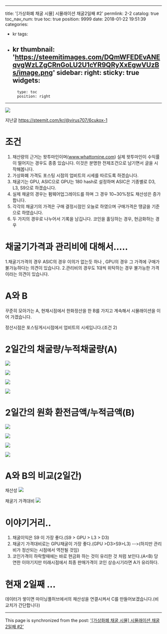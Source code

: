 
---
title: '[가상화폐 채굴 시뮬] 시뮬래이션 채굴2일째  #2'
permlink: 2-2
catalog: true
toc_nav_num: true
toc: true
position: 9999
date: 2018-01-22 19:51:39
categories:
- kr
tags:
- kr
thumbnail: 'https://steemitimages.com/DQmWFEDEvANEqvgWzLZgCRnGoLU2U1cYR9QRyXxEgwVUzBs/image.png'
sidebar:
    right:
        sticky: true
widgets:
    -
        type: toc
        position: right
---


![](https://steemitimages.com/DQmWFEDEvANEqvgWzLZgCRnGoLU2U1cYR9QRyXxEgwVUzBs/image.png)

지난글 https://steemit.com/kr/@virus707/6cukox-1

# 조건

1. 채산량의 근거는 왓투마인이며(www.whattomine.com) 실제 왓투마인이 수익률이 떨어지는 경우도 종종 있습니다. 이것은 분명한 전제조건으로 남기면서 글을 시작해봅니다.
2. 가상화폐 가격도 포스팅 시점의 업비트의 시세를 따르도록 하겠습니다.
3. 채굴기는 GPU, ASIC으로 GPU는 180 hash로 설정하며 ASIC은 기종별로 D3, L3, S9으로 하겠습니다.
4. 실제 채굴의 경우는 펌웨어업그레이드를 하며 그 경우 10~30%정도 채산성은 증가합니다.
5. 각각의 채굴기의 가격은 구매 결정시점인 오늘로 하였으며 구매가격은 땡글을 기준으로 하였습니다.
6. 두 가지의 경우로 나누어서 기록을 남깁니다. 코인을 홀딩하는 경우, 현금화하는 경우

# 채굴기가격과 관리비에 대해서.....

1.채굴기가격의 경우 ASIC의 경우 이의가 없는듯 하나 , GPU의 경우 그 가격에 구매가 불가능하다는 의견이 있습니다.
2.관리비의 경우도 1대씩 위탁하는 경우 불가능한 가격이라는 의견이 있습니다.

# A와 B

꾸준히 모아가는 A, 현재시점에서 한화정산을 한 B를 가지고 계속해서 시뮬래이션을 이어 가겠습니다.

정산시점은 포스팅게시시점에서 업비트의 시세입니다.(조건 2)

# 2일간의 채굴량/누적채굴량(A)

![](https://steemitimages.com/DQmcQPMugMQzruhwiiy4SAH6fT9G7kJJr98FcpH4dJT9cXH/image.png)

![](https://steemitimages.com/DQmVFX2CsFKY5yZ56gL2kppNTAoW1xvK64qvphT6uJfMJtQ/image.png)


![](https://steemitimages.com/DQmTNSPk9CzpAWVaJiqhT1MmksksbU7QLxxVo4WemdKXjod/image.png)

![](https://steemitimages.com/DQmVLK6s88owCtCVcgkCwvBagnnzv7nCNPw4fykUcPDmzpQ/image.png)

# 2일간의 원화 환전금액/누적금액(B)

![](https://steemitimages.com/DQmX4LnGJVsdtGck3RWGLvZBcodi961ozCf4KS7udLmZTUD/image.png)

![](https://steemitimages.com/DQmd6KF5EK68oJ4xisqsSRTBwwaogBr72ERuKaomKPtJKpc/image.png)

![](https://steemitimages.com/DQmcujLrt5WtEFwoPiSYYgPCa1RagRsmcqU2oZCpuZmY9sC/image.png)

![](https://steemitimages.com/DQmefP4PxRcwN1FE8yGCdPnWVjHM262DVMxWgbT23SApvwj/image.png)

# A와 B의 비교(2일간)
채산성
![](https://steemitimages.com/DQmXNePwxLvvx2KVnjy8VConYQFmszYdCSFUq33adcvJuQi/image.png)

채굴기 가격대비 
![](https://steemitimages.com/DQmXtft9qGjp54QQyyABQpf3XrTYLrgk6kkwkBpTWJyWDjr/image.png)

# 이야기거리..

1. 채굴이익은 S9 이 가장 좋다.(S9 > GPU > L3 > D3)
2. 채굴기 가격대비로는 GPU채굴이 가장 좋다.(GPU >D3>S9>L3)
    -->(하지만 관리비가 정산되는 시점에서 역전될 것임)
3. 코인가격이 하락할때에는 바로 현금화 하는 것이 유리한 것 처럼 보인다.(A<B) 당연한 이야기지만 미래시점에서 최종 판매가격이 코인 상승시기라면 A가 유리하다.

# 현재 2일째 ...
데이터가 쌓이면 마이닝풀허브에서의 채산성을 연결시켜서 C를 만들어보겠습니다.(비교치가 간단합니다)

- - -

This page is synchronized from the post: ['[가상화폐 채굴 시뮬] 시뮬래이션 채굴2일째  #2'](https://steemit.com/@virus707/2-2)
